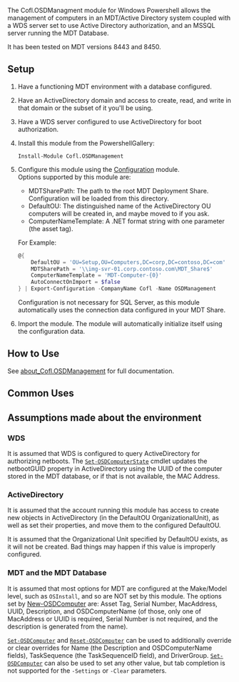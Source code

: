 The Cofl.OSDManagment module for Windows Powershell allows the management of computers in an MDT/Active Directory system coupled with a WDS server set to use Active Directory authorization, and an MSSQL server running the MDT Database.

It has been tested on MDT versions 8443 and 8450.

## Setup
1. Have a functioning MDT environment with a database configured.
2. Have an ActiveDirectory domain and access to create, read, and write in that domain or the subset of it you'll be using.
3. Have a WDS server configured to use ActiveDirectory for boot authorization.
4. Install this module from the PowershellGallery:

   ```powershelll
   Install-Module Cofl.OSDManagement
   ```
5. Configure this module using the [Configuration](https://github.com/PoshCode/Configuration) module.  
   Options supported by this module are:
     - MDTSharePath: The path to the root MDT Deployment Share. Configuration will be loaded from this directory.
     - DefaultOU: The distinguished name of the ActiveDirectory OU computers will be created in, and maybe moved to if you ask.
     - ComputerNameTemplate: A .NET format string with one parameter (the asset tag).
   
   For Example:

   ```powershell
   @{
       DefaultOU = 'OU=Setup,OU=Computers,DC=corp,DC=contoso,DC=com'
       MDTSharePath = '\\img-svr-01.corp.contoso.com\MDT_Share$'
       ComputerNameTemplate = 'MDT-Computer-{0}'
       AutoConnectOnImport = $false
   } | Export-Configuration -CompanyName Cofl -Name OSDManagement
   ```

   Configuration is not necessary for SQL Server, as this module automatically uses the connection data configured in your MDT Share.
6. Import the module. The module will automatically initialize itself using the configuration data.

## How to Use
See [about_Cofl.OSDManagement](docs/en-US/about_Cofl.OSDManagement.md) for full documentation.

## Common Uses

## Assumptions made about the environment
### WDS
It is assumed that WDS is configured to query ActiveDirectory for authorizing netboots. The [`Set-OSDComputerState`](docs/en-US/Set-OSDComputerState.md) cmdlet updates the netbootGUID property in ActiveDirectory using the UUID of the computer stored in the MDT database, or if that is not available, the MAC Address.

### ActiveDirectory
It is assumed that the account running this module has access to create new objects in ActiveDirectory (in the DefaultOU OrganizationalUnit), as well as set their properties, and move them to the configured DefaultOU.

It is assumed that the Organizational Unit specified by DefaultOU exists, as it will not be created. Bad things may happen if this value is improperly configured.

### MDT and the MDT Database
It is assumed that most options for MDT are configured at the Make/Model level, such as `OSInstall`, and so are NOT set by this module. The options set by [New-OSDComputer](docs/en-US/New-OSDComputer.md) are: Asset Tag, Serial Number, MacAddress, UUID, Description, and OSDComputerName (of those, only one of MacAddress or UUID is required, Serial Number is not required, and the description is generated from the name).

[`Set-OSDComputer`](docs/en-US/Set-OSDComputer.md) and [`Reset-OSDComputer`](docs/en-US/Reset-OSDComputer.md) can be used to additionally override or clear overrides for Name (the Description and OSDComputerName fields), TaskSequence (the TaskSequenceID field), and DriverGroup. [`Set-OSDComputer`](docs/en-US/Set-OSDComputer.md) can also be used to set any other value, but tab completion is not supported for the `-Settings` or `-Clear` parameters.
